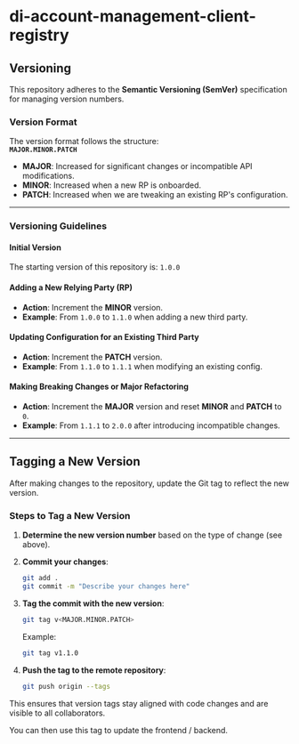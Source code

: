 # di-account-management-client-registry

## Versioning

This repository adheres to the **Semantic Versioning (SemVer)** specification for managing version numbers.

### Version Format

The version format follows the structure:  
**`MAJOR.MINOR.PATCH`**

- **MAJOR**: Increased for significant changes or incompatible API modifications.
- **MINOR**: Increased when a new RP is onboarded.
- **PATCH**: Increased when we are tweaking an existing RP's configuration.

---

### Versioning Guidelines

#### Initial Version

The starting version of this repository is: `1.0.0`

#### Adding a New Relying Party (RP)

- **Action**: Increment the **MINOR** version.
- **Example**: From `1.0.0` to `1.1.0` when adding a new third party.

#### Updating Configuration for an Existing Third Party

- **Action**: Increment the **PATCH** version.
- **Example**: From `1.1.0` to `1.1.1` when modifying an existing config.

#### Making Breaking Changes or Major Refactoring

- **Action**: Increment the **MAJOR** version and reset **MINOR** and **PATCH** to `0`.
- **Example**: From `1.1.1` to `2.0.0` after introducing incompatible changes.

---

## Tagging a New Version

After making changes to the repository, update the Git tag to reflect the new version.

### Steps to Tag a New Version

1. **Determine the new version number** based on the type of change (see above).
2. **Commit your changes**:
   ```bash
   git add .
   git commit -m "Describe your changes here"
   ```
3. **Tag the commit with the new version**:

   ```bash
   git tag v<MAJOR.MINOR.PATCH>
   ```

   Example:

   ```bash
   git tag v1.1.0
   ```

4. **Push the tag to the remote repository**:
   ```bash
   git push origin --tags
   ```

This ensures that version tags stay aligned with code changes and are visible to all collaborators.

You can then use this tag to update the frontend / backend.

